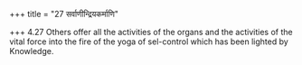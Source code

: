 +++
title = "27 सर्वाणीन्द्रियकर्माणि"

+++
4.27 Others offer all the activities of the organs and the activities of
the vital force into the fire of the yoga of sel-control which has been
lighted by Knowledge.
